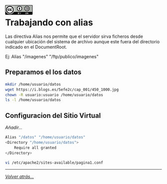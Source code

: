 <img src="/imagenes/MI-LICENCIA88x31.png" style="float: left; margin-right: 10px;" />

# Trabajando con alias

Las directiva Alias nos permite que el servidor sirva ficheros desde cualquier ubicación del sistema de archivo aunque este fuera del directorio indicado en el DocumentRoot.

Ej: Alias "/imagenes" "/ftp/publico/imagenes"

## Preparamos el los datos

```bash
mkdir /home/usuario/datos
wget https://i.blogs.es/5efe2c/cap_001/450_1000.jpg
chown -R usuario:usuario /home/usuario/datos
ls -l /home/usuario/datos
```

## Configuracion del Sitio Virtual

*Añadir...*

```bash
Alias "/datos" "/home/usuario/datos"
<Directory "/home/usuario/datos">
    Require all granted
</Directory>
```

```bash
vi /etc/apache2/sites-available/pagina1.conf
```

_________________________________________________
*[Volver atrás...](/README.md)*